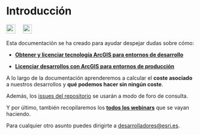 # Introducción

<div>
<div style="display:inline-block;margin-right:.5rem">
<a href="https://github.com/esri-es/licenciamiento-developers/stargazers"><img src="https://img.shields.io/github/stars/esri-es/licenciamiento-developers?style=social" style="margin-left:0;box-shadow:none;border-radius:0;height:24px"></a>
</div>
<div style="display:inline-block;margin-left:.5rem">
<a href="https://github.com/esri-es/licenciamiento-developers/stargazers"><img src="https://img.shields.io/github/watchers/esri-es/licenciamiento-developers?style=social" style="margin-left:0;box-shadow:none;border-radius:0;height:24px"></a>
</div>
</div>


Esta documentación se ha creado para ayudar despejar dudas sobre cómo:

* **[Obtener y licenciar tecnología ArcGIS para entornos de desarrollo](desarrollo/README?id=obtener-y-licenciar-tecnolog%c3%ada-arcgis-para-entornos-de-desarrollo)**

* **[Licenciar desarrollos con ArcGIS para entornos de producción](produccion/README?id=licenciar-desarrollos-con-arcgis-para-entornos-de-producción)**

A lo largo de la documentación aprenderemos a calcular el **coste asociado** a nuestros desarrollos y **qué podemos hacer sin ningún coste**.

Además, los [issues del repositorio](https://github.com/esri-es/licenciamiento-developers/issues) se usarán a modo de foro de consulta.

Y por último, también recopilaremos los **[todos los webinars](https://www.youtube.com/playlist?list=PLVfQL04Y8hoLIdS4A4zIAvFL_jKKxqiCK)** que se vayan haciendo.

Para cualquier otro asunto puedes dirigirte a desarrolladores@esri.es.
